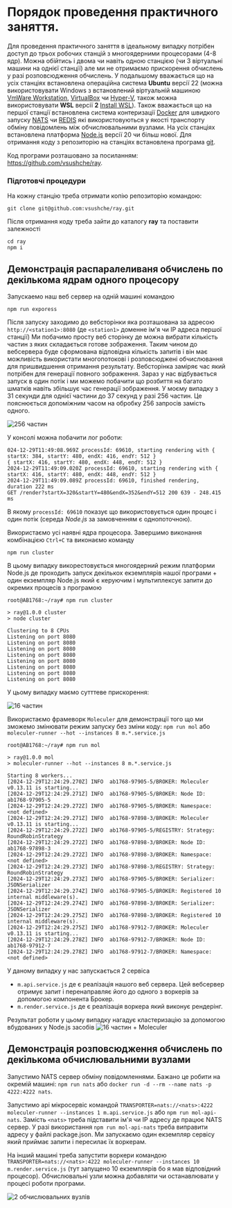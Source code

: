 # Порядок проведення практичного заняття.

Для проведення практичного заняття в ідеальному випадку потрібен доступ до трьох робочих станцій з многоядерними процесорами (4-8 ядр). Можна обійтись і двома чи навіть одною станцією (чи 3 віртуальні машини на однієї станції) але ми не отримаємо прискорення обчислень у разі розповсюдження обчислень. У подальшому вважається що на усіх станціях встановлена операційна система **Ubuntu** версії 22 (можна використовувати Windows з встановлений віртуальній машиною [VmWare Workstation](https://www.vmware.com/products/desktop-hypervisor/workstation-and-fusion), [VirtualBox](https://www.virtualbox.org/) чи [Hyper-V](https://learn.microsoft.com/en-us/virtualization/hyper-v-on-windows/quick-start/enable-hyper-v), також можна використовувати **WSL** версії **2** [Install WSL](https://learn.microsoft.com/en-us/windows/wsl/install)). Також вважається що на першої станції встановлена система контеризації [Docker](https://www.docker.com/) для швидкого запуску [NATS](https://nats.io/)  чи [REDIS](https://redis.io/) які використовуються у якості транспорту обміну повідомлень між обчислювальними вузлами. На усіх станціях встановлена платформа [Node.js](https://nodejs.org/en) версії 20 чи більш нової. Для отримання коду з репозиторію на станціях встановлена програма [git](https://git-scm.com/).

Код програми розташовано за посиланням: https://github.com/vsushche/ray.

### Підготовчі процедури 
На кожну станцію треба отримати копію репозиторію командою:
```
git clone git@github.com:vsushche/ray.git
```
Після отримання коду треба зайти до каталогу **ray** та поставити залежності
```
cd ray
npm i
```
## Демонстрація распаралеливаня обчислень по декількома ядрам одного процесору
Запускаемо наш веб сервер на одній машині командою 
```
npm run exporess
```
Після запуску заходимо до вебсторінки яка розташована за адресою `http://<station1>:8080` (де `<station1>` доменне ім'я чи IP адреса першої станції)
Ми побачимо просту веб сторінку де можна вибрати кількість частин з яких складається готове зображення. Таким чином до вебсервера буде сформована відповідна кількість запитів і він має можливість використати многопотокові і розповсюджені обчислювання для пришвидшення отримання результату. Вебсторінка заміряє час який потрібен для генерації повного зображення. Зараз у нас відбувається запуск в один потік і ми можемо побачити що розбиття на багато шматків навіть збільшує час генерації зображення. У моєму випадку з 31 секунди для однієї частини до 37 секунд у разі 256 частин. Це пояснюється допоміжним часом на обробку 256 запросів замість одного.

![256 частин](img/1.png)

У консолі можна побачити лог роботи: 
```
024-12-29T11:49:08.969Z processId: 69610, starting rendering with { startX: 384, startY: 480, endX: 416, endY: 512 }
{ startX: 416, startY: 480, endX: 448, endY: 512 }
2024-12-29T11:49:09.020Z processId: 69610, starting rendering with { startX: 416, startY: 480, endX: 448, endY: 512 }
2024-12-29T11:49:09.089Z processId: 69610, finished rendering, duration 222 ms
GET /render?startX=320&startY=480&endX=352&endY=512 200 639 - 248.415 ms
```
В якому `processId: 69610` показує що використовується один процес і один потік (середа _Node.js_ за замовченням є однопоточною).

Використаємо усі наявні ядра процесора. Завершимо виконання комбінацією `Ctrl+C` та виконаємо команду 
```
npm run cluster
```
В цьому випадку викорестовується многоядерний режим платформи Node.js де проходить запуск декількох екземплярів нашої програми + один екземпляр Node.js який є керуючим і мультиплексує запити до окремих процесів з програмою
```
root@AB1768:~/ray# npm run cluster

> ray@1.0.0 cluster
> node cluster

Clustering to 8 CPUs
Listening on port 8080
Listening on port 8080
Listening on port 8080
Listening on port 8080
Listening on port 8080
Listening on port 8080
Listening on port 8080
Listening on port 8080
```
У цьому випадку маємо сутттеве прискорення:

![16 частин](img/2.png)

Використаємо фрамеворк `Мoleculer` для демонстрації того що ми зможемо змінювати режим запуску без зміни коду:
`npm run mol` або `moleculer-runner --hot --instances 8 m.*.service.js`
```
root@AB1768:~/ray# npm run mol

> ray@1.0.0 mol
> moleculer-runner --hot --instances 8 m.*.service.js

Starting 8 workers...
[2024-12-29T12:24:29.270Z] INFO  ab1768-97905-5/BROKER: Moleculer v0.13.11 is starting...
[2024-12-29T12:24:29.271Z] INFO  ab1768-97905-5/BROKER: Node ID: ab1768-97905-5
[2024-12-29T12:24:29.272Z] INFO  ab1768-97905-5/BROKER: Namespace: <not defined>
[2024-12-29T12:24:29.271Z] INFO  ab1768-97898-3/BROKER: Moleculer v0.13.11 is starting...
[2024-12-29T12:24:29.272Z] INFO  ab1768-97905-5/REGISTRY: Strategy: RoundRobinStrategy
[2024-12-29T12:24:29.272Z] INFO  ab1768-97898-3/BROKER: Node ID: ab1768-97898-3
[2024-12-29T12:24:29.272Z] INFO  ab1768-97898-3/BROKER: Namespace: <not defined>
[2024-12-29T12:24:29.273Z] INFO  ab1768-97898-3/REGISTRY: Strategy: RoundRobinStrategy
[2024-12-29T12:24:29.273Z] INFO  ab1768-97905-5/BROKER: Serializer: JSONSerializer
[2024-12-29T12:24:29.274Z] INFO  ab1768-97905-5/BROKER: Registered 10 internal middleware(s).
[2024-12-29T12:24:29.274Z] INFO  ab1768-97898-3/BROKER: Serializer: JSONSerializer
[2024-12-29T12:24:29.275Z] INFO  ab1768-97898-3/BROKER: Registered 10 internal middleware(s).
[2024-12-29T12:24:29.275Z] INFO  ab1768-97912-7/BROKER: Moleculer v0.13.11 is starting...
[2024-12-29T12:24:29.278Z] INFO  ab1768-97912-7/BROKER: Node ID: ab1768-97912-7
[2024-12-29T12:24:29.278Z] INFO  ab1768-97912-7/BROKER: Namespace: <not defined>
```
У даному випадку у нас запускається 2 сервіса
* `m.api.service.js` де є реалізація нашого веб сервера. Цей вебсервер отримує запит і перенаправляє його до одного з воркерів за допомогою компонента Брокер.
* `m.render.service.js` де є реалізація воркера який виконує рендерінг.

Результат роботи у цьому випадку нагадує кластеризацію за допомогою вбудованих у Node.js засобів
![16 частин + Moleculer](img/3.png)
## Демонстрація розповсюдження обчислень по декількома обчислювальними вузлами

Запустимо NATS сервер обміну повідомленнями. Бажано це робити на окремій машині:
`npm run nats` або `docker run -d --rm --name nats -p 4222:4222 nats`.

Запустимо api мікросервіс командой `TRANSPORTER=nats://<nats>:4222 moleculer-runner --instances 1 m.api.service.js` або `npm run mol-api-nats`. Замість `<nats>` треба підставити ім'я чи IP адресу де працює NATS сервер. У разі використання `npm run mol-api-nats` треба виправити адресу у файлі package.json. Ми запускаємо один екземпляр  сервісу який приймає запити і пересилає їх воркерам.

На інший машині треба запустити воркери командою `TRANSPORTER=nats://<nats>:4222 moleculer-runner --instances 10 m.render.service.js` (тут запущено 10 екземплярів бо я мав відповідний процесор). Обчислювальні узли можна добавляти чи останавлювати у процесі роботи програми.

![2 обчислювальних вузлів](img/4.png)
